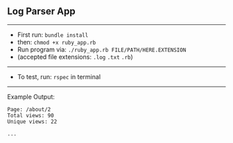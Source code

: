 ## Log Parser App
---
* First run:  `bundle install`
* then: `chmod +x ruby_app.rb`
* Run program via:
```./ruby_app.rb FILE/PATH/HERE.EXTENSION```
* (accepted file extensions: `.log` `.txt` `.rb`)
---
* To test, run: `rspec` in terminal


---

Example Output:
```
Page: /about/2
Total views: 90
Unique views: 22

...
```


